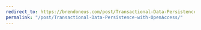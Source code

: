 ```yaml
---
redirect_to: https://brendoneus.com/post/Transactional-Data-Persistence-with-OpenAccess/
permalink: "/post/Transactional-Data-Persistence-with-OpenAccess/"
---
```

